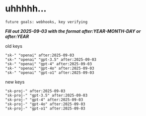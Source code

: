 # uhhhhh...

`future goals: webhooks, key verifying`



***Fill out 2025-09-03 with the format after:YEAR-MONTH-DAY or after:YEAR***

old keys
```
"sk-" "openai" after:2025-09-03
"sk-" "openai" "gpt-3.5" after:2025-09-03
"sk-" "openai" "gpt-4" after:2025-09-03
"sk-" "openai" "gpt-4o" after:2025-09-03
"sk-" "openai" "gpt-o1" after:2025-09-03
```

new keys
```
"sk-proj-" after:2025-09-03
"sk-proj-" "gpt-3.5" after:2025-09-03
"sk-proj-" "gpt-4" after:2025-09-03
"sk-proj-" "gpt-4o" after:2025-09-03
"sk-proj-" "gpt-o1" after:2025-09-03
```
